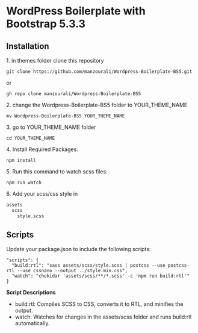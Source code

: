 # WordPress Boilerplate with Bootstrap 5.3.3

## Installation

1\. in themes folder clone this repository
```console
git clone https://github.com/manzourali/Wordpress-Boilerplate-BS5.git
```
or
```console
gh repo clone manzourali/Wordpress-Boilerplate-BS5
```
2\. change the Wordpress-Boilerplate-BS5 folder to YOUR_THEME_NAME
```console
mv Wordpress-Boilerplate-BS5 YOUR_THEME_NAME
```
3\. go to YOUR_THEME_NAME folder
```console
cd YOUR_THEME_NAME
```
4\. Install Required Packages:
```console
npm install
```
5\. Run this command to watch scss files:
```console
npm run watch
```
6\. Add your scss/css style in
```bash
assets
  scss
    style.scss
```
## Scripts

Update your package.json to include the following scripts:

```console
"scripts": {
  "build:rtl": "sass assets/scss/style.scss | postcss --use postcss-rtl --use cssnano --output ../style.min.css",
  "watch": "chokidar 'assets/scss/**/*.scss' -c 'npm run build:rtl'"
}
```

**Script Descriptions**

- build:rtl: Compiles SCSS to CSS, converts it to RTL, and minifies the output.
- watch: Watches for changes in the assets/scss folder and runs build:rtl automatically.

